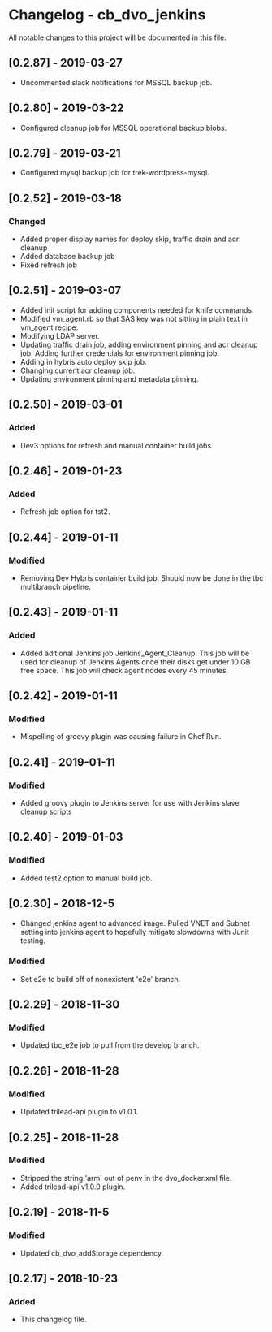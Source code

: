 # Changelog - cb_dvo_jenkins

All notable changes to this project will be documented in this file.

## [0.2.87] - 2019-03-27

- Uncommented slack notifications for MSSQL backup job.

## [0.2.80] - 2019-03-22

- Configured cleanup job for MSSQL operational backup blobs.

## [0.2.79] - 2019-03-21

- Configured mysql backup job for trek-wordpress-mysql.

## [0.2.52] - 2019-03-18

### Changed

- Added proper display names for deploy skip, traffic drain and acr cleanup
- Added database backup job
- Fixed refresh job

## [0.2.51] - 2019-03-07

- Added init script for adding components needed for knife commands.
- Modified vm_agent.rb so that SAS key was not sitting in plain text in vm_agent recipe.
- Modifying LDAP server.
- Updating traffic drain job, adding environment pinning and acr cleanup job. Adding further credentials for environment pinning job.
- Adding in hybris auto deploy skip job.
- Changing current acr cleanup job.
- Updating environment pinning and metadata pinning.

## [0.2.50] - 2019-03-01

### Added

- Dev3 options for refresh and manual container build jobs.

## [0.2.46] - 2019-01-23

### Added

- Refresh job option for tst2.

## [0.2.44] - 2019-01-11

### Modified

- Removing Dev Hybris container build job. Should now be done in the tbc multibranch pipeline. 

## [0.2.43] - 2019-01-11

### Added

- Added aditional Jenkins job Jenkins_Agent_Cleanup. This job will be used for cleanup of Jenkins Agents once their disks get under 10 GB free space. This job will check agent nodes every 45 minutes.

## [0.2.42] - 2019-01-11

### Modified

- Mispelling of groovy plugin was causing failure in Chef Run. 

## [0.2.41] - 2019-01-11

### Modified

- Added groovy plugin to Jenkins server for use with Jenkins slave cleanup scripts

## [0.2.40] - 2019-01-03

### Modified

- Added test2 option to manual build job.

## [0.2.30] - 2018-12-5

- Changed jenkins agent to advanced image. Pulled VNET and Subnet setting into jenkins agent to hopefully mitigate slowdowns with Junit testing.

### Modified

- Set e2e to build off of nonexistent 'e2e' branch.

## [0.2.29] - 2018-11-30

### Modified

- Updated tbc_e2e job to pull from the develop branch.

## [0.2.26] - 2018-11-28

### Modified

- Updated trilead-api plugin to v1.0.1.

## [0.2.25] - 2018-11-28

### Modified

- Stripped the string 'arm' out of penv in the dvo_docker.xml file.
- Added trilead-api v1.0.0 plugin.

## [0.2.19] - 2018-11-5

### Modified

- Updated cb_dvo_addStorage dependency.

## [0.2.17] - 2018-10-23

### Added

- This changelog file.

